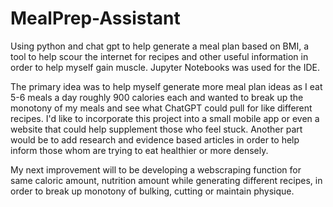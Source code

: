 # MealPrep-Assistant
Using python and chat gpt to help generate a meal plan based on BMI, a tool to help scour the internet for recipes and other useful information in order to help myself gain muscle. Jupyter Notebooks was used for the IDE. 

The primary idea was to help myself generate more meal plan ideas as I eat 5-6 meals a day roughly 900 calories each and wanted to break up the monotony of my meals and see what ChatGPT could pull for like different recipes. I'd like to incorporate this project into a small mobile app or even a website that could help supplement those who feel stuck. Another part would be to add research and evidence based articles in order to help inform those whom are trying to eat healthier or more densely.

My next improvement will to be developing a webscraping function for same caloric amount, nutrition amount while generating different recipes, in order to break up monotony of bulking, cutting or maintain physique. 
